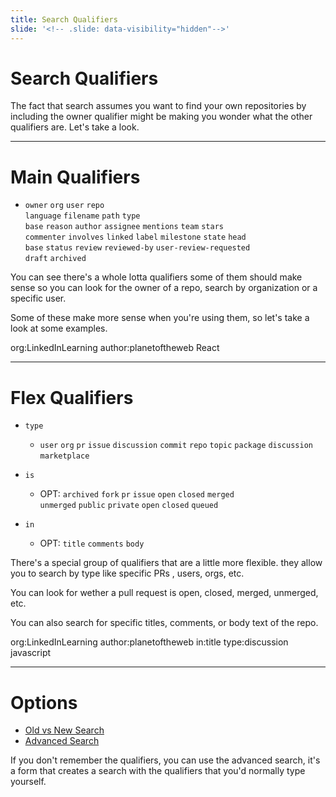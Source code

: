 ```yaml
---
title: Search Qualifiers
slide: '<!-- .slide: data-visibility="hidden"-->'
---
```


<!-- .slide: data-state="layout-title" class="bg-dark"-->

# Search Qualifiers

> >

The fact that search assumes you want to find your own repositories by including the owner qualifier might be making you wonder what the other qualifiers are. Let's take a look.

---

<!-- .slide: data-state="layout-code-list" -->

# Main Qualifiers

- `owner` `org` `user` `repo`<br>
  `language` `filename` `path` `type`<br>
  `base` `reason` `author` `assignee` `mentions` `team` `stars`<br>
  `commenter` `involves` `linked` `label` `milestone` `state` `head`<br>
  `base` `status` `review` `reviewed-by` `user-review-requested`<br>
  `draft` `archived`

> >

You can see there's a whole lotta qualifiers some of them should make sense so you can look for the owner of a repo, search by organization or a specific user.

Some of these make more sense when you're using them, so let's take a look at some examples.

org:LinkedInLearning author:planetoftheweb React

---

<!-- .slide: data-state="layout-code-list" -->

# Flex Qualifiers

- `type`

  - `user` `org` `pr` `issue` `discussion` `commit` `repo` `topic` `package` `discussion` `marketplace`

- `is`
  - OPT: `archived` `fork` `pr` `issue` `open` `closed` `merged`<br>
    `unmerged` `public` `private` `open` `closed` `queued`
- `in`
  - OPT: `title` `comments` `body`

> >

There's a special group of qualifiers that are a little more flexible. they allow you to search by type like specific PRs , users, orgs, etc.

You can look for wether a pull request is open, closed, merged, unmerged, etc.

You can also search for specific titles, comments, or body text of the repo.

org:LinkedInLearning author:planetoftheweb in:title type:discussion javascript

---

# Options

- [Old vs New Search](https://docs.github.com/en/search-github)
- [Advanced Search](https://github.com/search/advanced)

> >

If you don't remember the qualifiers, you can use the advanced search, it's a form that creates a search with the qualifiers that you'd normally type yourself.
